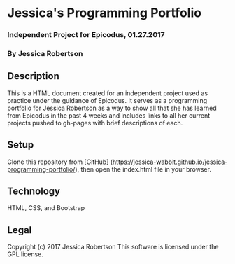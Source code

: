 # Jessica's Programming Portfolio
### Independent Project for Epicodus, 01.27.2017
### By **Jessica Robertson**
## Description
This is a HTML document created for an independent project used as practice under the guidance of Epicodus.  It serves as a programming portfolio for Jessica Robertson as a way to show all that she has learned from Epicodus in the past 4 weeks and includes links to all her current projects pushed to gh-pages with brief descriptions of each.
## Setup
Clone this repository from [GitHub] (https://jessica-wabbit.github.io/jessica-programming-portfolio/), then open the index.html file in your browser.
## Technology
HTML, CSS, and Bootstrap
## Legal
Copyright (c) 2017 Jessica Robertson
This software is licensed under the GPL license.
